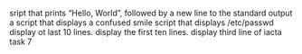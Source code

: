 sript that prints “Hello, World”, followed by a new line to the standard output
a script that displays a confused smile
script that displays /etc/passwd
display ot last 10 lines.
display the first ten lines.
display third line of iacta
task 7

